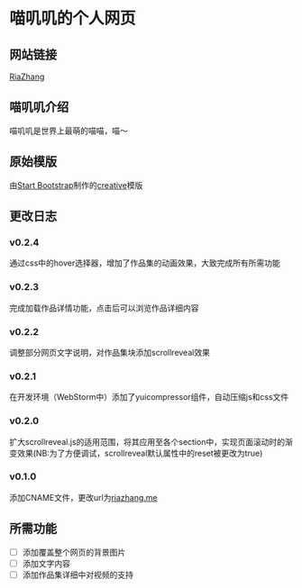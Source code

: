 # 喵叽叽的个人网页

## 网站链接
[RiaZhang](http://riazhang.me)

## 喵叽叽介绍
喵叽叽是世界上最萌的喵喵，喵～

## 原始模版
由[Start Bootstrap](http://startbootstrap.com/)制作的[creative](https://startbootstrap.com/template-overviews/creative/)模版

## 更改日志
### v0.2.4
通过css中的hover选择器，增加了作品集的动画效果，大致完成所有所需功能
### v0.2.3
完成加载作品详情功能，点击后可以浏览作品详细内容
### v0.2.2
调整部分网页文字说明，对作品集块添加scrollreveal效果
### v0.2.1
在开发环境（WebStorm中）添加了yuicompressor组件，自动压缩js和css文件
### v0.2.0
扩大scrollreveal.js的适用范围，将其应用至各个section中，实现页面滚动时的渐变效果(NB:为了方便调试，scrollreveal默认属性中的reset被更改为true)
### v0.1.0
添加CNAME文件，更改url为[riazhang.me](http://riazhang.me)

## 所需功能
- [ ] 添加覆盖整个网页的背景图片
- [ ] 添加文字内容
- [ ] 添加作品集详细中对视频的支持